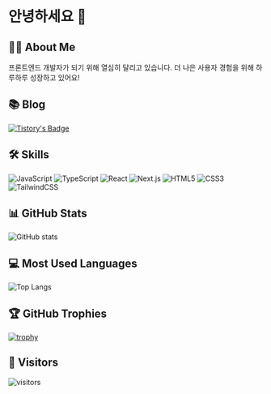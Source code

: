 # 안녕하세요 💪

## 🏃‍♂️ About Me
프론트엔드 개발자가 되기 위해 열심히 달리고 있습니다.
더 나은 사용자 경험을 위해 하루하루 성장하고 있어요!

## 📚 Blog
[![Tistory's Badge](https://img.shields.io/badge/Tech%20Blog-555263?style=flat&logoColor=white)](https://clyde-yoon.tistory.com/)

## 🛠️ Skills
![JavaScript](https://img.shields.io/badge/-JavaScript-F7DF1E?style=flat-square&logo=JavaScript&logoColor=black)
![TypeScript](https://img.shields.io/badge/-TypeScript-3178C6?style=flat-square&logo=TypeScript&logoColor=white)
![React](https://img.shields.io/badge/-React-61DAFB?style=flat-square&logo=React&logoColor=black)
![Next.js](https://img.shields.io/badge/-Next.js-000000?style=flat-square&logo=Next.js&logoColor=white)
![HTML5](https://img.shields.io/badge/-HTML5-E34F26?style=flat-square&logo=HTML5&logoColor=white)
![CSS3](https://img.shields.io/badge/-CSS3-1572B6?style=flat-square&logo=CSS3&logoColor=white)
![TailwindCSS](https://img.shields.io/badge/-TailwindCSS-06B6D4?style=flat-square&logo=TailwindCSS&logoColor=white)

## 📊 GitHub Stats
![GitHub stats](https://github-readme-stats.vercel.app/api?username=clyde-yoonjae&show_icons=true&theme=radical)

## 💻 Most Used Languages
![Top Langs](https://github-readme-stats.vercel.app/api/top-langs/?username=clyde-yoonjae&layout=compact&theme=radical)

## 🏆 GitHub Trophies
[![trophy](https://github-profile-trophy.vercel.app/?username=clyde-yoonjae&theme=radical)](https://github.com/ryo-ma/github-profile-trophy)

## 👀 Visitors
![visitors](https://visitor-badge.glitch.me/badge?page_id=clyde-yoonjae.clyde-yoonjae)
